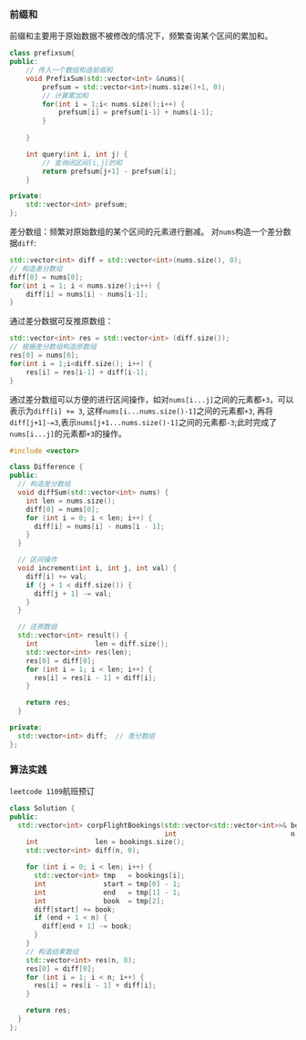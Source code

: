 ### 前缀和
前缀和主要用于原始数据不被修改的情况下，频繁查询某个区间的累加和。
```cpp
class prefixsum{
public:
    // 传入一个数组构造前缀和
    void PrefixSum(std::vector<int> &nums){
        prefsum = std::vector<int>(nums.size()+1, 0);
        // 计算累加和
        for(int i = 1;i< nums.size();i++) {
            prefsum[i] = prefsum[i-1] + nums[i-1];
        }
        
    }

    int query(int i, int j) {
        // 查询闭区间[i,j]的和
        return prefsum[j+1] - prefsum[i];
    }

private:
    std::vector<int> prefsum;
};
```
差分数组：频繁对原始数组的某个区间的元素进行删减。
对`nums`构造一个差分数据`diff`:
```cpp
std::vector<int> diff = std::vector<int>(nums.size(), 0);
// 构造差分数组
diff[0] = nums[0];
for(int i = 1; i < nums.size();i++) {
    diff[i] = nums[i] - nums[i-1];
}
```
通过差分数据可反推原数组：
```cpp
std::vector<int> res = std::vector<int> (diff.size());
// 根据差分数组构造原数组
res[0] = nums[0];
for(int i = 1;i<diff.size(); i++) {
    res[i] = res[i-1] + diff[i-1];
}
```
通过差分数组可以方便的进行区间操作，如对`nums[i...j]`之间的元素都`+3`，可以表示为`diff[i] += 3`, 这样`nums[i...nums.size()-1]`之间的元素都`+3`, 再将`diff[j+1]-=3`,表示`nums[j+1...nums.size()-1]`之间的元素都`-3`;此时完成了`nums[i...j]`的元素都`+3`的操作。

```cpp
#include <vector>

class Difference {
public:
  // 构造差分数组
  void diffSum(std::vector<int> nums) {
    int len = nums.size();
    diff[0] = nums[0];
    for (int i = 0; i < len; i++) {
      diff[i] = nums[i] - nums[i - 1];
    }
  }

  // 区间操作
  void increment(int i, int j, int val) {
    diff[i] += val;
    if (j + 1 < diff.size()) {
      diff[j + 1] -= val;
    }
  }

  // 还原数组
  std::vector<int> result() {
    int              len = diff.size();
    std::vector<int> res(len);
    res[0] = diff[0];
    for (int i = 1; i < len; i++) {
      res[i] = res[i - 1] + diff[i];
    }

    return res;
  }

private:
  std::vector<int> diff;  // 差分数组
};
```
### 算法实践
`leetcode 1109`航班预订
```cpp
class Solution {
public:
  std::vector<int> corpFlightBookings(std::vector<std::vector<int>>& bookings,
                                      int                            n) {
    int              len = bookings.size();
    std::vector<int> diff(n, 0);

    for (int i = 0; i < len; i++) {
      std::vector<int> tmp   = bookings[i];
      int              start = tmp[0] - 1;
      int              end   = tmp[1] - 1;
      int              book  = tmp[2];
      diff[start] += book;
      if (end + 1 < n) {
        diff[end + 1] -= book;
      }
    }
    // 构造结果数组
    std::vector<int> res(n, 0);
    res[0] = diff[0];
    for (int i = 1; i < n; i++) {
      res[i] = res[i - 1] + diff[i];
    }

    return res;
  }
};
```

